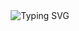<div align="center">
  <picture>
    <!-- ダークモード用 -->
    <source
      media="(prefers-color-scheme: dark)"
      srcset="https://readme-typing-svg.herokuapp.com?font=Orbitron&size=32&duration=4000&pause=1000&repeat=true&color=FFFFFF&center=true&vCenter=true&width=900&height=70&lines=Build+to+Learn%2C+Learn+to+Build!"
    />
    <!-- ライトモード用 -->
    <source
      media="(prefers-color-scheme: light)"
      srcset="https://readme-typing-svg.herokuapp.com?font=Orbitron&size=32&duration=4000&pause=1000&repeat=true&color=000000&center=true&vCenter=true&width=900&height=70&lines=Build+to+Learn%2C+Learn+to+Build!"
    />  
    <img
      src="https://readme-typing-svg.herokuapp.com?font=Orbitron&size=32&duration=4000&pause=1000&repeat=true&color=FFFFFF&center=true&vCenter=true&width=900&height=70&lines=Build+to+Learn%2C+Learn+to+Build!"
      alt="Typing SVG"
    />
  </picture>
</div>